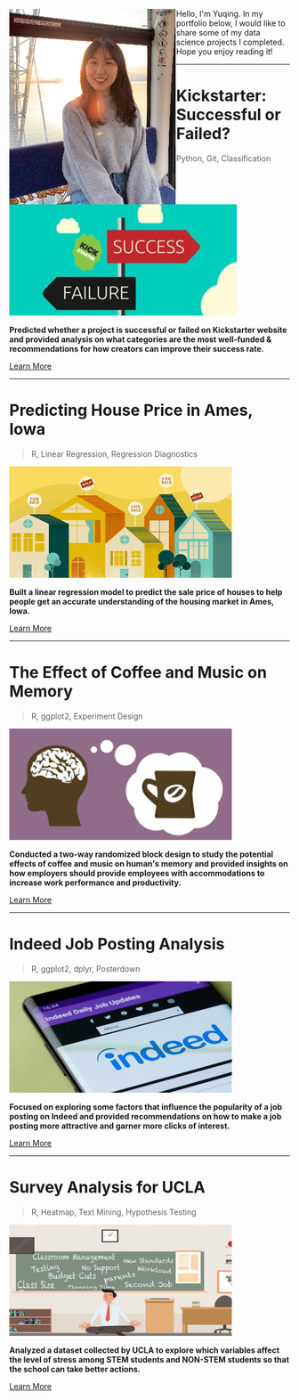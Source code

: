 <img align="left" src="/image/pic.png"> Hello, I'm Yuqing. In my portfolio below, I would like to share some of my data science projects I completed. Hope you enjoy reading it!

<!-- blank line -->
----
<!-- blank line -->

# Kickstarter: Successful or Failed?

> Python, 
> Git,
> Classification

![](/image/Kickstarter.jpg)


**Predicted whether a project is successful or failed on Kickstarter website and provided analysis on what categories are the most well-funded & recommendations for how creators can improve their success rate.**

[Learn More](https://github.com/yyuqing-42/Kickstarter-Classification)

<!-- blank line -->
----
<!-- blank line -->

# Predicting House Price in Ames, Iowa

> R,
> Linear Regression,
> Regression Diagnostics

![](/image/Housing.jpg)

**Built a linear regression model to predict the sale price of houses to help people get an accurate understanding of the housing market in Ames, Iowa.**

[Learn More](https://github.com/yyuqing-42/Predicting-Housing-Prices)

<!-- blank line -->
----
<!-- blank line -->

# The Effect of Coffee and Music on Memory

> R, 
> ggplot2,
> Experiment Design

![](/image/coffee.jpg)

**Conducted a two-way randomized block design to study the potential effects of coffee and music on human's memory and provided insights on how employers should provide employees with accommodations to increase work performance and productivity.**


[Learn More](https://github.com/yyuqing-42/The-Effects-of-Coffee-and-Music-on-Human-s-memory-)

<!-- blank line -->
----
<!-- blank line -->

# Indeed Job Posting Analysis

> R,
> ggplot2,
> dplyr,
> Posterdown

![](/image/indeed.jpg)

**Focused on exploring some factors that influence the popularity of a job posting on Indeed and provided recommendations on how to make a job posting more attractive and garner more clicks of interest.**

[Learn More](https://github.com/yyuqing-42/Indeed-Job-Posting)

<!-- blank line -->
----
<!-- blank line -->

# Survey Analysis for UCLA

> R, 
> Heatmap,
> Text Mining,
> Hypothesis Testing

![](/image/stress.jpg)

**Analyzed a dataset collected by UCLA to explore which variables affect the level of stress among STEM students and NON-STEM students so that the school can take better actions.**

[Learn More](https://github.com/yyuqing-42/STATS-141SL-STEM-Survey-Analysis)
